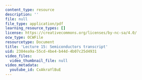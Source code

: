 ```yaml
---
content_type: resource
description: ''
file: null
file_type: application/pdf
learning_resource_types: []
license: https://creativecommons.org/licenses/by-nc-sa/4.0/
ocw_type: OCWFile
resourcetype: Document
title: 'Lecture 15: Semiconductors transcript'
uid: 2384ea9a-55cd-4be4-b44d-4b07c25d4931
video_files:
  video_thumbnail_file: null
video_metadata:
  youtube_id: CxAkraYlBuE
---
```

